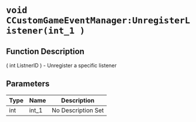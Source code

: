 # `void CCustomGameEventManager:UnregisterListener(int_1 )`
## Function Description
( int ListnerID ) - Unregister a specific listener
## Parameters
Type|Name|Description
--|--|--
int|int_1|No Description Set
